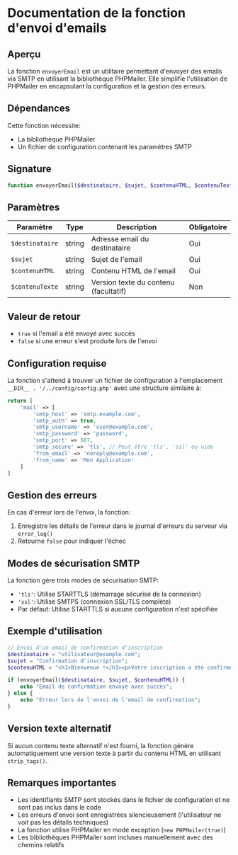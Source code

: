 # Documentation de la fonction d'envoi d'emails

## Aperçu

La fonction `envoyerEmail` est un utilitaire permettant d'envoyer des emails via SMTP en utilisant la bibliothèque PHPMailer. Elle simplifie l'utilisation de PHPMailer en encapsulant la configuration et la gestion des erreurs.

## Dépendances

Cette fonction nécessite:
- La bibliothèque PHPMailer
- Un fichier de configuration contenant les paramètres SMTP

## Signature

```php
function envoyerEmail($destinataire, $sujet, $contenuHTML, $contenuTexte = ''): bool
```

## Paramètres

| Paramètre | Type | Description | Obligatoire |
|-----------|------|-------------|------------|
| `$destinataire` | string | Adresse email du destinataire | Oui |
| `$sujet` | string | Sujet de l'email | Oui |
| `$contenuHTML` | string | Contenu HTML de l'email | Oui |
| `$contenuTexte` | string | Version texte du contenu (facultatif) | Non |

## Valeur de retour

- `true` si l'email a été envoyé avec succès
- `false` si une erreur s'est produite lors de l'envoi

## Configuration requise

La fonction s'attend à trouver un fichier de configuration à l'emplacement `__DIR__ . '/../config/config.php'` avec une structure similaire à:

```php
return [
    'mail' => [
        'smtp_host' => 'smtp.example.com',
        'smtp_auth' => true,
        'smtp_username' => 'user@example.com',
        'smtp_password' => 'password',
        'smtp_port' => 587,
        'smtp_secure' => 'tls', // Peut être 'tls', 'ssl' ou vide
        'from_email' => 'noreply@example.com',
        'from_name' => 'Mon Application'
    ]
]
```

## Gestion des erreurs

En cas d'erreur lors de l'envoi, la fonction:
1. Enregistre les détails de l'erreur dans le journal d'erreurs du serveur via `error_log()`
2. Retourne `false` pour indiquer l'échec

## Modes de sécurisation SMTP

La fonction gère trois modes de sécurisation SMTP:
- `'tls'`: Utilise STARTTLS (démarrage sécurisé de la connexion)
- `'ssl'`: Utilise SMTPS (connexion SSL/TLS complète)
- Par défaut: Utilise STARTTLS si aucune configuration n'est spécifiée

## Exemple d'utilisation

```php
// Envoi d'un email de confirmation d'inscription
$destinataire = "utilisateur@example.com";
$sujet = "Confirmation d'inscription";
$contenuHTML = "<h1>Bienvenue !</h1><p>Votre inscription a été confirmée avec succès.</p>";

if (envoyerEmail($destinataire, $sujet, $contenuHTML)) {
    echo "Email de confirmation envoyé avec succès";
} else {
    echo "Erreur lors de l'envoi de l'email de confirmation";
}
```

## Version texte alternatif

Si aucun contenu texte alternatif n'est fourni, la fonction génère automatiquement une version texte à partir du contenu HTML en utilisant `strip_tags()`.

## Remarques importantes

- Les identifiants SMTP sont stockés dans le fichier de configuration et ne sont pas inclus dans le code
- Les erreurs d'envoi sont enregistrées silencieusement (l'utilisateur ne voit pas les détails techniques)
- La fonction utilise PHPMailer en mode exception (`new PHPMailer(true)`)
- Les bibliothèques PHPMailer sont incluses manuellement avec des chemins relatifs
